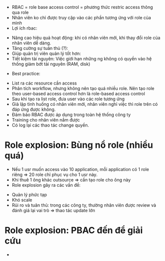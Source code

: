 - RBAC = role base access control = phương thức restric access thông qua role
- Nhân viên ko chỉ được truy cập vào các phần tương ứng với role của mình
- Lợi ích rbac:
+ Nâng cao hiệu quả hoạt động: khi có nhân viên mới, khi thay đổi role của nhân viên dễ dàng.
+ Tăng cường sự tuân thủ (?): 
+ Giúp quản trị viên quản lý tốt hơn:
+ Tiết kiệm tài nguyên: Việc giới hạn những ng không có quyền vào hệ thống giảm bớt tài nguyên (RAM, disk)

- Best practice:
+ List ra các resource cần access
+ Phân tích workflow, nhưng không nên tạo quá nhiều role. Nên tạo role theo user-based access control hơn là role-based access control
+ Sau khi tạo ra list role, đưa user vào các role tương ứng
+ Giả lập tình huống có nhân viên mới, nhân viên nghỉ việc thì role trên có đáp ứng được không.
+ Đảm bảo RBAC được áp dụng trong toàn hệ thống công ty
+ Training cho nhân viên nắm được
+ Có log lại các thao tác change quyền.


# Role explosion: Bùng nổ role (nhiều quá)
- Nếu 1 usr muốn access vào  10 application, mỗi application có 1 role riêng => 20 role chỉ phục vụ cho 1 usr này.
- Khi thuê 1 ông khác outsource => cần tạo role cho ông này
- Role explosion gây ra các vấn đề:
+ Quản lý phức tạp
+ Khó scale
+ Rủi ro và tuân thủ: trong các công ty, thường nhân viên được review và đánh giá lại vai trò => thao tác update lớn


# Role explosion: PBAC đến để giải cứu
- 